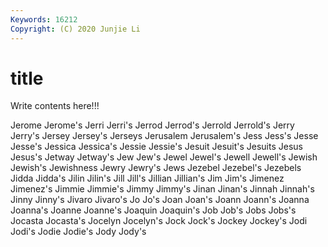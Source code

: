 ```yaml
---
Keywords: 16212
Copyright: (C) 2020 Junjie Li
---
```


# title

Write contents here!!!

Jerome
Jerome's 
Jerri 
Jerri's 
Jerrod 
Jerrod's 
Jerrold 
Jerrold's 
Jerry 
Jerry's 
Jersey
Jersey's 
Jerseys 
Jerusalem 
Jerusalem's 
Jess 
Jess's 
Jesse 
Jesse's 
Jessica 
Jessica's
Jessie 
Jessie's 
Jesuit 
Jesuit's 
Jesuits 
Jesus 
Jesus's 
Jetway 
Jetway's 
Jew
Jew's 
Jewel 
Jewel's 
Jewell 
Jewell's 
Jewish 
Jewish's 
Jewishness 
Jewry 
Jewry's
Jews 
Jezebel 
Jezebel's 
Jezebels 
Jidda 
Jidda's 
Jilin 
Jilin's 
Jill 
Jill's
Jillian 
Jillian's 
Jim 
Jim's 
Jimenez 
Jimenez's 
Jimmie 
Jimmie's 
Jimmy 
Jimmy's
Jinan 
Jinan's 
Jinnah 
Jinnah's 
Jinny 
Jinny's 
Jivaro 
Jivaro's 
Jo 
Jo's
Joan 
Joan's 
Joann 
Joann's 
Joanna 
Joanna's 
Joanne 
Joanne's 
Joaquin 
Joaquin's
Job 
Job's 
Jobs 
Jobs's 
Jocasta 
Jocasta's 
Jocelyn 
Jocelyn's 
Jock 
Jock's
Jockey 
Jockey's 
Jodi 
Jodi's 
Jodie 
Jodie's 
Jody 
Jody's 
